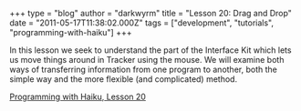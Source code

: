 +++
type = "blog"
author = "darkwyrm"
title = "Lesson 20: Drag and Drop"
date = "2011-05-17T11:38:02.000Z"
tags = ["development", "tutorials", "programming-with-haiku"]
+++

In this lesson we seek to understand the part of the Interface Kit which lets us move things around in Tracker using the mouse. We will examine both ways of transferring information from one program to another, both the simple way and the more flexible (and complicated) method.

<a href="http://darkwyrm.beemulated.net/downloads/PWHaiku/Programming%20with%20Haiku%20Lesson%2020.pdf">Programming with Haiku, Lesson 20</a>